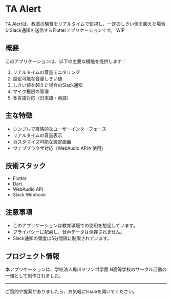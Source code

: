 # TA Alert

TA Alertは、教室の騒音をリアルタイムで監視し、一定のしきい値を超えた場合にSlack通知を送信するFlutterアプリケーションです。
WIP

## 概要

このアプリケーションは、以下の主要な機能を提供します：

1. リアルタイムの音量モニタリング
2. 設定可能な音量しきい値
3. しきい値を超えた場合のSlack通知
4. マイク権限の管理
5. 多言語対応（日本語・英語）

## 主な特徴

- シンプルで直感的なユーザーインターフェース
- リアルタイムの音量表示
- カスタマイズ可能な設定画面
- ウェブブラウザ対応（WebAudio APIを使用）

## 技術スタック

- Flutter
- Dart
- WebAudio API
- Slack Webhook

## 注意事項

- このアプリケーションは教育環境での使用を想定しています。
- プライバシーに配慮し、音声データは保存されません。
- Slack通知の頻度は5分間隔に制限されています。

## プロジェクト情報

本アプリケーションは、学校法人角川ドワンゴ学園 N高等学校のサークル活動の一環として制作されました。

---

ご質問や提案がありましたら、お気軽にIssueを開いてください。
